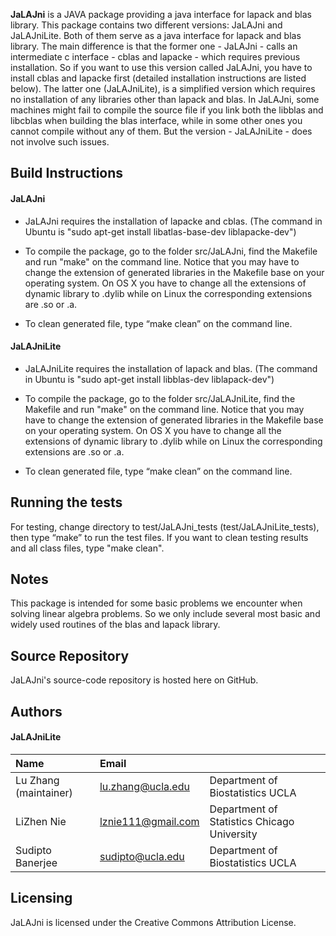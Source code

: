 
<b>JaLAJni</b> is a JAVA package providing a java interface for lapack and blas library. This package contains two different versions: JaLAJni and JaLAJniLite. Both of them serve as a java interface for lapack and blas library. The main difference is that the former one - JaLAJni - calls an intermediate c interface - cblas and lapacke - which requires previous installation. So if you want to use this version called JaLAJni, you have to install cblas and lapacke first (detailed installation instructions are listed below). The latter one (JaLAJniLite), is a simplified version which requires no installation of any libraries other than lapack and blas. In JaLAJni, some machines might fail to compile the source file if you link both the libblas and libcblas when building the blas interface, while in some other ones you cannot compile without any of them. But the version - JaLAJniLite - does not involve such issues.  



Build Instructions
------------------
#### JaLAJni

* JaLAJni requires the installation of lapacke and cblas. (The command in Ubuntu is "sudo apt-get install libatlas-base-dev liblapacke-dev")

* To compile the package, go to the folder src/JaLAJni, find the Makefile and run "make" on the command line. Notice that you may have to change the extension of generated libraries in the Makefile base on your operating system. On OS X you have to change all the extensions of dynamic library to .dylib while on Linux the corresponding extensions are .so or .a. 

* To clean generated file, type “make clean” on the command line.  



#### JaLAJniLite

* JaLAJniLite requires the installation of lapack and blas. (The command in Ubuntu is "sudo apt-get install libblas-dev liblapack-dev")

* To compile the package, go to the folder src/JaLAJniLite, find the Makefile and run "make" on the command line. Notice that you may have to change the extension of generated libraries in the Makefile base on your operating system. On OS X you have to change all the extensions of dynamic library to .dylib while on Linux the corresponding extensions are .so or .a. 

* To clean generated file, type “make clean” on the command line. 


Running the tests
-----------------
For testing, change directory to test/JaLAJni_tests (test/JaLAJniLite_tests), then type “make” to run the test files. If you want to clean testing results and all class files, type "make clean".  


Notes
---------
This package is intended for some basic problems we encounter when solving linear algebra problems. So we only include several most basic and widely used routines of the blas and lapack library.


Source Repository
-----------------
JaLAJni's source-code repository is hosted here on GitHub.


Authors
---------




#### JaLAJniLite
| Name   | Email       |              |
|:------ |:----------- | :----------- |
| Lu Zhang (maintainer)| lu.zhang@ucla.edu    | Department of Biostatistics  UCLA|
| LiZhen Nie | lznie111@gmail.com        | Department of Statistics Chicago University  |                             
| Sudipto Banerjee |sudipto@ucla.edu   | Department of Biostatistics  UCLA |
                             


Licensing
---------
JaLAJni is licensed under the Creative Commons Attribution License. 



